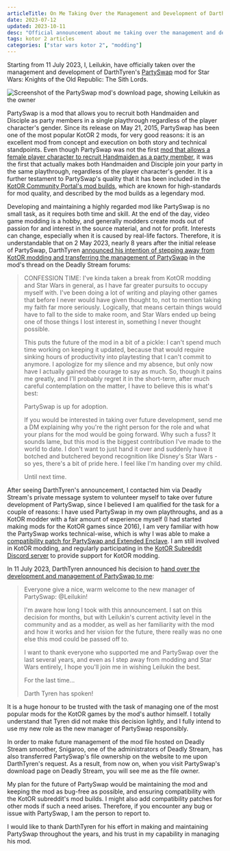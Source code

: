 ```yaml
---
articleTitle: On Me Taking Over the Management and Development of DarthTyren's PartySwap Mod
date: 2023-07-12
updated: 2023-10-11
desc: "Official announcement about me taking over the management and development of DarthTyren's PartySwap mod for Star Wars: Knights of the Old Republic II."
tags: kotor 2 articles
categories: ["star wars kotor 2", "modding"]
---
```


Starting from 11 July 2023, I, Leilukin, have officially taken over the management and development of DarthTyren's [PartySwap](https://deadlystream.com/files/file/544-partyswap/) mod for Star Wars: Knights of the Old Republic: The Sith Lords.

![Screenshot of the PartySwap mod's download page, showing Leilukin as the owner](/assets/shrines/starwarskotor/articles/partyswap-ownership-takeover.avif)

PartySwap is a mod that allows you to recruit both Handmaiden and Disciple as party members in a single playthrough regardless of the player character's gender. Since its release on May 21, 2015, PartySwap has been one of the most popular KotOR 2 mods, for very good reasons: it is an excellent mod from concept and execution on both story and technical standpoints. Even though PartySwap was not the first [mod that allows a female player character to recruit Handmaiden as a party member](/shrines/starwarskotor/resources/kotor2-female-exile-recruit-handmaiden-mods), it was the first that actually makes both Handmaiden and Disciple join your party in the same playthrough, regardless of the player character's gender. It is a further testament to PartySwap's quality that it has been included in the [KotOR Community Portal's mod builds](https://kotor.neocities.org/modding/), which are known for high-standards for mod quality, and described by the mod builds as a legendary mod.

Developing and maintaining a highly regarded mod like PartySwap is no small task, as it requires both time and skill. At the end of the day, video game modding is a hobby, and generally modders create mods out of passion for and interest in the source material, and not for profit. Interests can change, especially when it is caused by real-life factors. Therefore, it is understandable that on 2 May 2023, nearly 8 years after the initial release of PartySwap, DarthTyren [announced his intention of stepping away from KotOR modding and transferring the management of PartySwap](https://deadlystream.com/topic/3220-modpartyswap/?do=findComment&comment=89194) in the mod's thread on the Deadly Stream forums:

> CONFESSION TIME: I've kinda taken a break from KotOR modding and Star Wars in general, as I have far greater pursuits to occupy myself with. I've been doing a lot of writing and playing other games that before I never would have given thought to, not to mention taking my faith far more seriously. Logically, that means certain things would have to fall to the side to make room, and Star Wars ended up being one of those things I lost interest in, something I never thought possible.
>
> This puts the future of the mod in a bit of a pickle: I can't spend much time working on keeping it updated, because that would require sinking hours of productivity into playtesting that I can't commit to anymore. I apologize for my silence and my absence, but only now have I actually gained the courage to say as much. So, though it pains me greatly, and I'll probably regret it in the short-term, after much careful contemplation on the matter, I have to believe this is what's best:
>
> PartySwap is up for adoption.
>
> If you would be interested in taking over future development, send me a DM explaining why you're the right person for the role and what your plans for the mod would be going forward. Why such a fuss? It sounds lame, but this mod is the biggest contribution I've made to the world to date. I don't want to just hand it over and suddenly have it botched and butchered beyond recognition like Disney's Star Wars - so yes, there's a bit of pride here. I feel like I'm handing over my child.
>
> Until next time.

After seeing DarthTyren's announcement, I contacted him via Deadly Stream's private message system to volunteer myself to take over future development of PartySwap, since I believed I am qualified for the task for a couple of reasons: I have used PartySwap in my own playthroughs, and as a KotOR modder with a fair amount of experience myself (I had started making mods for the KotOR games since 2016), I am very familiar with how the PartySwap works technical-wise, which is why I was able to make a [compatibility patch for PartySwap and Extended Enclave](https://deadlystream.com/files/file/1304-partyswap-and-extended-enclave-compatibility-patch/). I am still involved in KotOR modding, and regularly participating in the [KotOR Subreddit Discord server](https://discord.gg/kotor) to provide support for KotOR modding.

In 11 July 2023, DarthTyren announced his decision to [hand over the development and management of PartySwap to me](https://deadlystream.com/topic/3220-modpartyswap/?do=findComment&comment=89688):

> Everyone give a nice, warm welcome to the new manager of PartySwap: @Leilukin!
>
> I'm aware how long I took with this announcement. I sat on this decision for months, but with Leilukin's current activity level in the community and as a modder, as well as her familiarity with the mod and how it works and her vision for the future, there really was no one else this mod could be passed off to.
>
> I want to thank everyone who supported me and PartySwap over the last several years, and even as I step away from modding and Star Wars entirely, I hope you'll join me in wishing Leilukin the best.
>
> For the last time...
>
> Darth Tyren has spoken!

It is a huge honour to be trusted with the task of managing one of the most popular mods for the KotOR games by the mod's author himself. I totally understand that Tyren did not make this decision lightly, and I fully intend to use my new role as the new manager of PartySwap responsibly.

In order to make future management of the mod file hosted on Deadly Stream smoother, Snigaroo, one of the administrators of Deadly Stream, has also transferred PartySwap's file ownership on the website to me upon DarthTyren's request. As a result, from now on, when you visit PartySwap's download page on Deadly Stream, you will see me as the file owner.

My plan for the future of PartySwap would be maintaining the mod and keeping the mod as bug-free as possible, and ensuring compatibility with the KotOR subreddit's mod builds. I might also add compatibility patches for other mods if such a need arises. Therefore, if you encounter any bug or issue with PartySwap, I am the person to report to.

I would like to thank DarthTyren for his effort in making and maintaining PartySwap throughout the years, and his trust in my capability in managing his mod.